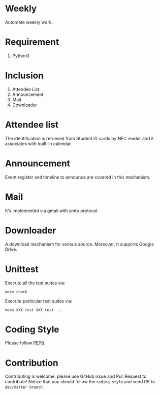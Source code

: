 # Weekly
Automate weekly work.

# Requirement
1. Python3

# Inclusion
1. Attendee List
2. Announcement
3. Mail
4. Downloader

# Attendee list
The identification is retrieved from Student ID cards by NFC reader and it associates with built-in calendar.

# Announcement
Event register and timeline to announce are covered in this mechanism.

# Mail
It's implemented via gmail with smtp protocol.

# Downloader
A download mechanism for various source. Moreover, It supports Google Drive.

# Unittest
Execute all the test suites via:
```shell=
make check
```
Execute particular test suites via:
```shell=
make XXX_test XXX_test ...
```

# Coding Style
Please follow [PEP8](https://www.python.org/dev/peps/pep-0008/).

# Contribution
Contributing is welcome, please use GitHub issue and Pull Request to contribute!
Notice that you should follow the `coding style` and send PR to `dev/master branch`.
